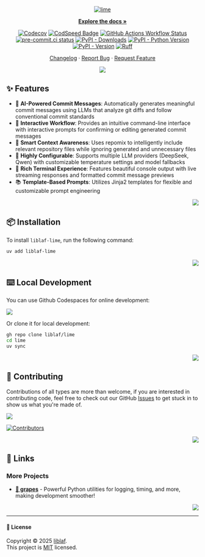 <!-- -*- mode: markdown; -*- -->

<div align="center" markdown><a name="readme-top"></a>

[![lime](https://socialify.git.ci/liblaf/lime/image?description=1&forks=1&issues=1&language=1&logo=https%3A%2F%2Fcdn.jsdelivr.net%2Fgh%2Fmicrosoft%2Ffluentui-emoji%2Fassets%2FLime%2F3D%2Flime_3d.png&name=1&owner=1&pattern=Transparent&pulls=1&stargazers=1&theme=Auto)](https://github.com/liblaf/lime)

[**Explore the docs »**](https://liblaf.github.io/lime/)

<!-- tangerine-start: badges/python.md -->

[![Codecov](https://img.shields.io/codecov/c/github/liblaf/lime?logo=Codecov&label=Coverage)](https://codecov.io/gh/liblaf/lime)
[![CodSpeed Badge](https://img.shields.io/endpoint?url=https://codspeed.io/badge.json)](https://codspeed.io/liblaf/lime)
[![GitHub Actions Workflow Status](https://img.shields.io/github/actions/workflow/status/liblaf/lime/test.yaml?logo=GitHub%20Actions&label=Test)](https://github.com/liblaf/lime/actions/workflows/test.yaml)
[![pre-commit.ci status](https://results.pre-commit.ci/badge/github/liblaf/apple/main.svg)](https://results.pre-commit.ci/latest/github/liblaf/apple/main)
[![PyPI - Downloads](https://img.shields.io/pypi/dm/liblaf-lime?logo=PyPI&label=Downloads)](https://pypi.org/project/liblaf-lime)
[![PyPI - Python Version](https://img.shields.io/pypi/pyversions/liblaf-lime?logo=Python&label=Python)](https://pypi.org/project/liblaf-lime)
[![PyPI - Version](https://img.shields.io/pypi/v/liblaf-lime?logo=PyPI&label=PyPI)](https://pypi.org/project/liblaf-lime)
[![Ruff](https://img.shields.io/endpoint?url=https://raw.githubusercontent.com/astral-sh/ruff/main/assets/badge/v2.json)](https://github.com/astral-sh/ruff)

<!-- tangerine-end -->

[Changelog](https://github.com/liblaf/lime/blob/main/CHANGELOG.md) · [Report Bug](https://github.com/liblaf/lime/issues) · [Request Feature](https://github.com/liblaf/lime/issues)

![](https://raw.githubusercontent.com/andreasbm/readme/master/assets/lines/rainbow.png)

</div>

## ✨ Features

- 🤖 **AI-Powered Commit Messages**: Automatically generates meaningful commit messages using LLMs that analyze git diffs and follow conventional commit standards
- 🎯 **Interactive Workflow**: Provides an intuitive command-line interface with interactive prompts for confirming or editing generated commit messages
- 📁 **Smart Context Awareness**: Uses repomix to intelligently include relevant repository files while ignoring generated and unnecessary files
- 🔧 **Highly Configurable**: Supports multiple LLM providers (DeepSeek, Qwen) with customizable temperature settings and model fallbacks
- 🎨 **Rich Terminal Experience**: Features beautiful console output with live streaming responses and formatted commit message previews
- 📚 **Template-Based Prompts**: Utilizes Jinja2 templates for flexible and customizable prompt engineering

<div align="right" markdown>

[![](https://img.shields.io/badge/-BACK_TO_TOP-black?style=flat-square)](#readme-top)

</div>

## 📦 Installation

To install `liblaf-lime`, run the following command:

```bash
uv add liblaf-lime
```

<div align="right" markdown>

[![](https://img.shields.io/badge/-BACK_TO_TOP-black?style=flat-square)](#readme-top)

</div>

## ⌨️ Local Development

You can use Github Codespaces for online development:

[![](https://github.com/codespaces/badge.svg)](https://codespaces.new/liblaf/lime)

Or clone it for local development:

```bash
gh repo clone liblaf/lime
cd lime
uv sync
```

<div align="right" markdown>

[![](https://img.shields.io/badge/-BACK_TO_TOP-black?style=flat-square)](#readme-top)

</div>

## 🤝 Contributing

Contributions of all types are more than welcome, if you are interested in contributing code, feel free to check out our GitHub [Issues](https://github.com/liblaf/lime/issues) to get stuck in to show us what you're made of.

[![](https://img.shields.io/badge/%F0%9F%A4%AF%20PR%20WELCOME-%E2%86%92-ffcb47?labelColor=black&style=for-the-badge)](https://github.com/liblaf/lime/pulls)

[![Contributors](https://contrib.nn.ci/api?repo=liblaf/lime)](https://github.com/liblaf/lime/graphs/contributors)

<div align="right" markdown>

[![](https://img.shields.io/badge/-BACK_TO_TOP-black?style=flat-square)](#readme-top)

</div>

## 🔗 Links

### More Projects

<!-- tangerine-start: projects/python.md -->

- **[🍇 grapes](https://github.com/liblaf/grapes)** - Powerful Python utilities for logging, timing, and more, making development smoother!

<!-- tangerine-end -->

<div align="right" markdown>

[![](https://img.shields.io/badge/-BACK_TO_TOP-black?style=flat-square)](#readme-top)

</div>

---

#### 📝 License

Copyright © 2025 [liblaf](https://github.com/liblaf). <br />
This project is [MIT](https://github.com/liblaf/lime/blob/main/LICENSE) licensed.
